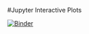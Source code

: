 #Jupyter Interactive Plots

[![Binder](https://mybinder.org/badge_logo.svg)](https://mybinder.org/v2/gh/AndreaFurlani/Jupyter_interactive_plots/main?labpath=voila%2Frender%2FJupyther_interactive_plots%2FInteractive_plots.ipynb)
